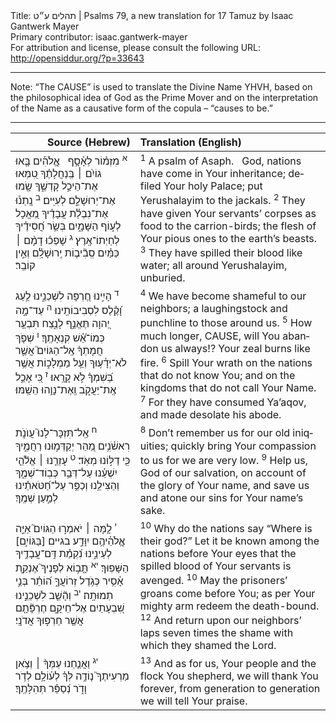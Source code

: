 <html>
<head></head>
<body>
Title: תהלים ע״ט | Psalms 79, a new translation for 17 Tamuz by Isaac Gantwerk Mayer<br />
Primary contributor: isaac.gantwerk-mayer<br />
For attribution and license, please consult the following URL: <a href="http://opensiddur.org/?p=33643">http://opensiddur.org/?p=33643</a>
<p />
<hr />

Note: “The CAUSE” is used to translate the Divine Name YHVH, based on the philosophical idea of God as the Prime Mover and on the interpretation of the Name as a causative form of the copula – “causes to be.”

<hr />

<table style="margin-left: auto;margin-right: auto;" class="draggable">
<thead><tr><th id="x" style="text-align: right;">Source (Hebrew)</th><th style="text-align: left;">Translation (English)</th></tr></thead>
<tbody>
<tr><td style="vertical-align:top;">
<div class="liturgy" lang="he">
<sup>א</sup>&nbsp;מִזְמ֗וֹר לְאָ֫סָ֥ף 
&nbsp;
אֱ&#x200d;ֽלֹהִ֡ים בָּ֤אוּ גוֹיִ֨ם ׀ בְּֽנַחֲלָתֶ֗ךָ 
טִ֭מְּאוּ אֶת־הֵיכַ֣ל קָדְשֶׁ֑ךָ 
שָׂ֖מוּ אֶת־יְרוּשָׁלִַ֣ם לְעִיִּֽים׃ 
<sup>ב</sup>&nbsp;נָֽתְנ֡וּ אֶת־נִבְלַ֬ת עֲבָדֶ֗יךָ מַ֭אֲכָל לְע֣וֹף הַשָּׁמָ֑יִם 
בְּשַׂ֥ר חֲ֝סִידֶ֗יךָ לְחַיְתוֹ־אָֽרֶץ׃ 
<sup>ג</sup>&nbsp;שָׁפְכ֬וּ דָמָ֨ם ׀ כַּמַּ֗יִם 
סְֽבִ֘יב֤וֹת יְֽרוּשָׁלִָ֗ם וְאֵ֣ין קוֹבֵֽר׃ 
</span></div></td>
 
<td style="vertical-align:top;">
<div class="english" lang="en">
<sup>1</sup>&nbsp;A psalm of Asaph.
&nbsp;
God, nations have come in Your inheritance; 
defiled Your holy Palace; 
put Yerushalayim to the jackals.
<sup>2</sup>&nbsp;They have given Your servants’ corpses as food to the carrion-birds; 
the flesh of Your pious ones to the earth’s beasts.
<sup>3</sup>&nbsp;They have spilled their blood like water; 
all around Yerushalayim, unburied.
</div></td></tr>


<tr><td style="vertical-align:top;">
<div class="liturgy" lang="he">
<sup>ד</sup>&nbsp;הָיִ֣ינוּ חֶ֭רְפָּה לִשְׁכֵנֵ֑ינוּ 
לַ֥עַג וָ֝קֶ֗לֶס לִסְבִיבוֹתֵֽינוּ׃ 
<sup>ה</sup>&nbsp;עַד־מָ֣ה יְ֭הוָה תֶּאֱנַ֣ף לָנֶ֑צַח 
תִּבְעַ֥ר כְּמוֹ־אֵ֝֗שׁ קִנְאָתֶֽךָ׃ 
<sup>ו</sup>&nbsp;שְׁפֹ֤ךְ חֲמָתְךָ֨ אֶֽל־הַגּוֹיִם֮ אֲשֶׁ֪ר לֹא־יְדָ֫ע֥וּךָ 
וְעַ֥ל מַמְלָכ֑וֹת אֲשֶׁ֥ר בְּ֝שִׁמְךָ֗ לֹ֣א קָרָֽאוּ׃ 
<sup>ז</sup>&nbsp;כִּ֭י אָכַ֣ל אֶֽת־יַעֲקֹ֑ב 
וְֽאֶת־נָוֵ֥הוּ הֵשַֽׁמּוּ׃ 
</span></div></td>
 
<td style="vertical-align:top;">
<div class="english" lang="en">
<sup>4</sup>&nbsp;We have become shameful to our neighbors; 
a laughingstock and punchline to those around us.
<sup>5</sup>&nbsp;How much longer, CAUSE, will You abandon us always!? 
Your zeal burns like fire.
<sup>6</sup>&nbsp;Spill Your wrath on the nations that do not know You; 
and on the kingdoms that do not call Your Name.
<sup>7</sup>&nbsp;For they have consumed Ya’aqov, 
and made desolate his abode.
</div></td></tr>


<tr><td style="vertical-align:top;">
<div class="liturgy" lang="he">
<sup>ח</sup>&nbsp;אַֽל־תִּזְכָּר־לָנוּ֮ עֲוֺנֹ֪ת רִאשֹׁ֫נִ֥ים 
מַ֭הֵר יְקַדְּמ֣וּנוּ רַחֲמֶ֑יךָ כִּ֖י דַלּ֣וֹנוּ מְאֹֽד׃ 
<sup>ט</sup>&nbsp;עָזְרֵ֤נוּ ׀ אֱלֹ֘הֵ֤י יִשְׁעֵ֗נוּ עַל־דְּבַ֥ר כְּבֽוֹד־שְׁמֶ֑ךָ 
וְהַצִּילֵ֥נוּ וְכַפֵּ֥ר עַל־חַ֝טֹּאתֵ֗ינוּ לְמַ֣עַן שְׁמֶֽךָ׃ 
</span></div></td>
 
<td style="vertical-align:top;">
<div class="english" lang="en">
<sup>8</sup>&nbsp;Don’t remember us for our old iniquities; 
quickly bring Your compassion to us for we are very low.
<sup>9</sup>&nbsp;Help us, God of our salvation, on account of the glory of Your name, 
and save us and atone our sins for Your name’s sake.
</div></td></tr>


<tr><td style="vertical-align:top;">
<div class="liturgy" lang="he">
<sup>י</sup>&nbsp;לָ֤מָּה ׀ יֹאמְר֣וּ הַגּוֹיִם֮ אַיֵּ֪ה אֱ&#x200d;ֽלֹהֵ֫יהֶ֥ם 
יִוָּדַ֣ע בגיים [בַּגּוֹיִ֣ם] לְעֵינֵ֑ינוּ 
נִ֝קְמַ֗ת דַּֽם־עֲבָדֶ֥יךָ הַשָּׁפֽוּךְ׃ 
<sup>יא</sup>&nbsp;תָּ֤ב֣וֹא לְפָנֶיךָ֮ אֶנְקַ֪ת אָ֫סִ֥יר 
כְּגֹ֥דֶל זְרוֹעֲךָ֑ ה֝וֹתֵ֗ר בְּנֵ֣י תְמוּתָֽה׃ 
<sup>יב</sup>&nbsp;וְהָ֘שֵׁ֤ב לִשְׁכֵנֵ֣ינוּ 
שִׁ֭בְעָתַיִם אֶל־חֵיקָ֑ם חֶרְפָּ֘תָ֤ם אֲשֶׁ֖ר חֵרְפ֣וּךָ אֲדֹנָֽי׃ 
</span></div></td>
 
<td style="vertical-align:top;">
<div class="english" lang="en">
<sup>10</sup>&nbsp;Why do the nations say “Where is their god?” 
Let it be known among the nations before Your eyes 
that the spilled blood of Your servants is avenged.
<sup>10</sup>&nbsp;May the prisoners’ groans come before You; 
as per Your mighty arm redeem the death-bound.
<sup>12</sup>&nbsp;And return upon our neighbors’ laps 
seven times the shame with which they shamed the Lord.
</div></td></tr>


<tr><td style="vertical-align:top;">
<div class="liturgy" lang="he">
<sup>יג</sup>&nbsp;וַאֲנַ֤חְנוּ עַמְּךָ֨ ׀ וְצֹ֥אן מַרְעִיתֶךָ֮ 
נ֤וֹדֶ֥ה לְּךָ֗ לְע֫וֹלָ֥ם 
לְדֹ֥ר וָדֹ֑ר נְ֝סַפֵּ֗ר תְּהִלָּתֶֽךָ׃
</span></div></td>
 
<td style="vertical-align:top;">
<div class="english" lang="en">
<sup>13</sup>&nbsp;And as for us, Your people and the flock You shepherd, 
we will thank You forever, 
from generation to generation we will tell Your praise.
</div></td></tr>
</tbody></table>
</body>
</html>